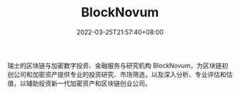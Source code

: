 ﻿---
weight: 
title: "BlockNovum"
description: "瑞士的区块链与加密数字投资、金融服务与研究机构 BlockNovum，为区块链初创公司和加密资产提供专业的投资研究、市场筛选，以及深入分析、专业评估和估值，以辅助投资新一代加密资..."
date: 2022-03-25T21:57:40+08:00
lastmod: 2022-03-25T16:45:40+08:00
draft: false
authors: ["Metabd"]
featuredImage: "blocknovum.jpg"
link: ""
tags: ["研究机构","BlockNovum"]
categories: ["navigation"]
navigation: ["研究机构"]
lightgallery: true
toc: true
pinned: false
recommend: false
recommend1: false
---
瑞士的区块链与加密数字投资、金融服务与研究机构 BlockNovum，为区块链初创公司和加密资产提供专业的投资研究、市场筛选，以及深入分析、专业评估和估值，以辅助投资新一代加密资产和区块链创业公司。
